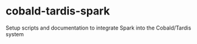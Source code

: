 # cobald-tardis-spark
Setup scripts and documentation to integrate Spark into the Cobald/Tardis system

